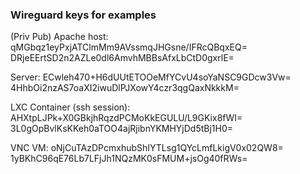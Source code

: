 ### Wireguard keys for examples
(Priv 
Pub)
Apache host:
qMGbqz1eyPxjATClmMm9AVssmqJHGsne/IFRcQBqxEQ=
DRjeEErtSD2n2AZLe0dl6AmvhMBBsAfxLbCtD0gxrlE=

Server:
ECwleh470+H6dUUtETOOeMfYCvU4soYaNSC9GDcw3Vw=
4HhbOi2nzAS7oaXI2iwuDlPJXowY4czr3qgQaxNkkkM=

LXC Container (ssh session):
AHXtpLJPk+X0GBkjhRqzdPCMoKkEGULU/L9GKix8fWI=
3L0gOpBvlKsKKeh0aTOO4ajRjibnYKMHYjDd5tBj1H0=

VNC VM:
oNjCuTAzDPcmxhubShIYTLsg1QYcLmfLkigV0x02QW8=
1yBKhC96qE76Lb7LFjJh1NQzMK0sFMUM+jsOg40fRWs=
